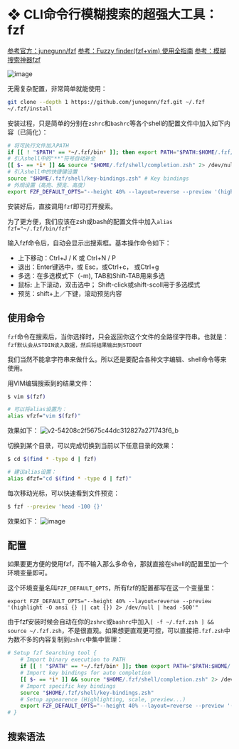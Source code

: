 # ❖ CLI命令行模糊搜索的超强大工具：fzf

[参考官方：junegunn/fzf](https://github.com/junegunn/fzf)
[参考：Fuzzy finder(fzf+vim) 使用全指南](https://zhuanlan.zhihu.com/p/41859976)
[参考：模糊搜索神器fzf](https://segmentfault.com/a/1190000011328080)

![image](https://user-images.githubusercontent.com/14041622/50042695-6ffb8500-00a1-11e9-88c3-36098d532aa1.png)


无需复杂配置，非常简单就能使用：
```sh
git clone --depth 1 https://github.com/junegunn/fzf.git ~/.fzf
~/.fzf/install
```

安装过程，只是简单的分别在`zshrc`和`bashrc`等各个shell的配置文件中加入如下内容（已简化）：
```sh
# 将可执行文件加入PATH
if [[ ! "$PATH" == *~/.fzf/bin* ]]; then export PATH="$PATH:$HOME/.fzf/bin"; fi
# 引入shell中的"**"符号自动补全
[[ $- == *i* ]] && source "$HOME/.fzf/shell/completion.zsh" 2> /dev/null  # Auto-completion
# 引入shell中的快捷键设置
source "$HOME/.fzf/shell/key-bindings.zsh" # Key bindings
# 外观设置（高亮、预览、高度）
export FZF_DEFAULT_OPTS="--height 40% --layout=reverse --preview '(highlight -O ansi {} || cat {}) 2> /dev/null | head -500'"
```

安装好后，直接调用`fzf`即可打开搜索。

为了更方便，我们应该在zsh或bash的配置文件中加入`alias fzf="~/.fzf/bin/fzf"`

输入fzf命令后，自动会显示出搜索框。基本操作命令如下：
- 上下移动：Ctrl+J / K 或 Ctrl+N / P
- 退出：Enter键选中，或 Esc，或Ctrl+c， 或Ctrl+g
- 多选：在多选模式下（-m), TAB和Shift-TAB用来多选
- 鼠标: 上下滚动，双击选中； Shift-click或shift-scoll用于多选模式
- 预览：shift+上／下键，滚动预览内容

## 使用命令

`fzf`命令在搜索后，当你选择时，只会返回你这个文件的全路径字符串。也就是：`fzf默认会从STDIN读入数据，然后将结果输出到STDOUT`

我们当然不能拿字符串来做什么。所以还是要配合各种文字编辑、shell命令等来使用。

用VIM编辑搜索到的结果文件：
```sh
$ vim $(fzf)

# 可以将alias设置为：
alias vfzf="vim $(fzf)"
```
效果如下：
![v2-54208c2f5675c44dc312827a271743f6_b](https://user-images.githubusercontent.com/14041622/50042715-0fb91300-00a2-11e9-8205-406bfcc1b95e.gif)


切换到某个目录，可以完成切换到当前以下任意目录的效果：
```sh
$ cd $(find * -type d | fzf)

# 建议alias设置：
alias dfzf="cd $(find * -type d | fzf)"
```

每次移动光标，可以快速看到文件预览：
```sh
$ fzf --preview 'head -100 {}'
```
效果如下：
![image](https://user-images.githubusercontent.com/14041622/50042797-8276be00-00a3-11e9-9121-719e6c330f08.png)


## 配置

如果要更方便的使用fzf，而不输入那么多命令，那就直接在shell的配置里加一个环境变量即可。

这个环境变量名叫`FZF_DEFAULT_OPTS`，所有fzf的配置都写在这一个变量里：
```
export FZF_DEFAULT_OPTS="--height 40% --layout=reverse --preview '(highlight -O ansi {} || cat {}) 2> /dev/null | head -500'"
```

由于fzf安装时候会自动在你的`zshrc`或`bashrc`中加入`[ -f ~/.fzf.zsh ] && source ~/.fzf.zsh`，不是很直观。如果想更直观更可控，可以直接把`.fzf.zsh`中为数不多的内容复制到`zshrc`中集中管理：
```sh
# Setup fzf Searching tool {
    # Import binary execution to PATH
    if [[ ! "$PATH" == *~/.fzf/bin* ]]; then export PATH="$PATH:$HOME/.fzf/bin"; fi
    # Import key bindings for auto completion
    [[ $- == *i* ]] && source "$HOME/.fzf/shell/completion.zsh" 2> /dev/null
    # Import specific key bindings
    source "$HOME/.fzf/shell/key-bindings.zsh"
    # Setup appearence (Highlighting, scale, preview...)
    export FZF_DEFAULT_OPTS="--height 40% --layout=reverse --preview '(highlight -O ansi {} || cat {}) 2> /dev/null | head -500'"
# }
```


## 搜索语法
